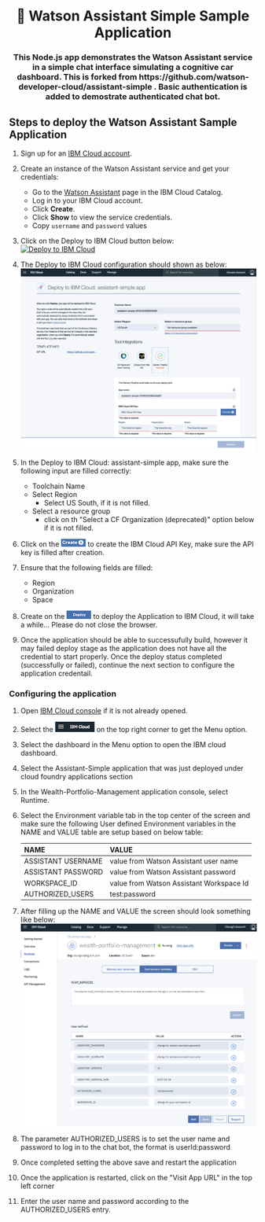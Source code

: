 <h1 align="center" style="border-bottom: none;">🚀 Watson Assistant Simple Sample Application</h1>
<h3 align="center">This Node.js app demonstrates the Watson Assistant service in a simple chat interface simulating a cognitive car dashboard. This is forked from https://github.com/watson-developer-cloud/assistant-simple . Basic authentication is added to demostrate authenticated chat bot.</h3>

##  Steps to deploy the Watson Assistant Sample Application

1. Sign up for an [IBM Cloud account](https://console.bluemix.net/registration/).

1. Create an instance of the Watson Assistant service and get your credentials:
    - Go to the [Watson Assistant](https://console.bluemix.net/catalog/services/conversation) page in the IBM Cloud Catalog.
    - Log in to your IBM Cloud account.
    - Click **Create**.
    - Click **Show** to view the service credentials.
    - Copy `username` and `password` values 

1. Click on the Deploy to IBM Cloud button below:  
[![Deploy to IBM Cloud](https://bluemix.net/deploy/button.png)](https://bluemix.net/deploy?repository=https://github.com/chungkitchan/assistant-simple&branch=master)

1. The Deploy to IBM Cloud configuration should shown as below:  
   ![](readme_images/app-deploy.png "IBM Cloud configuration")

1. In the Deploy to IBM Cloud: assistant-simple app, make sure the following input are filled correctly:   
   -  Toolchain Name
   -  Select Region  
      - Select US South, if it is not filled.
   -  Select a resource group  
      - click on th "Select a CF Organization (deprecated)" option below if it is not filled.

1. Click on the ![](readme_images/create-button.png "Create +") to create the IBM Cloud API Key, make sure the API key is filled after creation.

1. Ensure that the following fields are filled:  
   - Region  
   - Organization
   - Space

1. Create on the ![](readme_images/deploy-button.png "Deploy Button") to deploy the Application to IBM Cloud, it will take a while... Please do not close the browser.

1. Once the application should be able to successufully build, however it may failed deploy stage as the application does not have all the credential to start properly. Once the deploy status completed (successfully or failed), continue the next section to configure the application credentail.

### Configuring the application

1. Open [IBM Cloud console](http://console.bluemix.net) if it is not already opened. 

1. Select the ![IBM Cloud Menu](readme_images/ibmcloud-menu.png) on the top right corner to get the Menu option.

1. Select the dashboard in the Menu option to open the IBM cloud dashboard.

1. Select the Assistant-Simple application that was just deployed under cloud foundry applications section

1. In the Wealth-Portfolio-Management application console, select Runtime.

1. Select the Environment variable tab in the top center of the screen and make sure the following User defined Environment variables in the NAME and VALUE table are setup based on below table:  

   | NAME                   |  VALUE                                       |
   |------------------------|:---------------------------------------------|
   | ASSISTANT USERNAME     | value from Watson Assistant user name        |
   | ASSISTANT PASSWORD     | value from Watson Assistant password         |
   | WORKSPACE_ID           | value from Watson Assistant Workspace Id     |
   | AUTHORIZED_USERS       | test:password                                |

1. After filling up the NAME and VALUE the screen should look something like below:  
   ![](readme_images/app-config.png "Configure Application Variables")

1. The parameter AUTHORIZED_USERS is to set the user name and password to log in to the chat bot, the format is userId:password

1. Once completed setting the above save and restart the application

1. Once the application is restarted, click on the "Visit App URL" in the top left corner

1. Enter the user name and password according to the AUTHORIZED_USERS entry.

